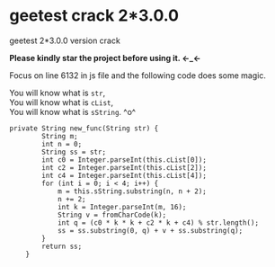 # geetest crack 2*3.0.0
geetest 2*3.0.0 version crack 

**Please kindly star the project before using it. ←_←**      

Focus on line 6132 in js file and the following code does some magic.  

You will know what is `str`,      
You will know what is `cList`,      
You will know what is `sString`. ^o^      

```{java}
private String new_func(String str) {
        String m;
        int n = 0;
        String ss = str;
        int c0 = Integer.parseInt(this.cList[0]);
        int c2 = Integer.parseInt(this.cList[2]);
        int c4 = Integer.parseInt(this.cList[4]);
        for (int i = 0; i < 4; i++) {
            m = this.sString.substring(n, n + 2);
            n += 2;
            int k = Integer.parseInt(m, 16);
            String v = fromCharCode(k);
            int q = (c0 * k * k + c2 * k + c4) % str.length();
            ss = ss.substring(0, q) + v + ss.substring(q);
        }
        return ss;
    }
```
